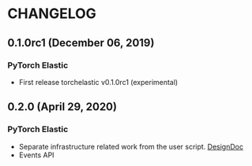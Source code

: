 # CHANGELOG

## 0.1.0rc1 (December 06, 2019)

### PyTorch Elastic

* First release torchelastic v0.1.0rc1 (experimental)

## 0.2.0 (April 29, 2020)

### PyTorch Elastic

* Separate infrastructure related work from the user script. [DesignDoc]
* Events API


[DesignDoc]: https://github.com/pytorch/elastic/blob/master/design/torchelastic/0.2.0/design_doc.md
